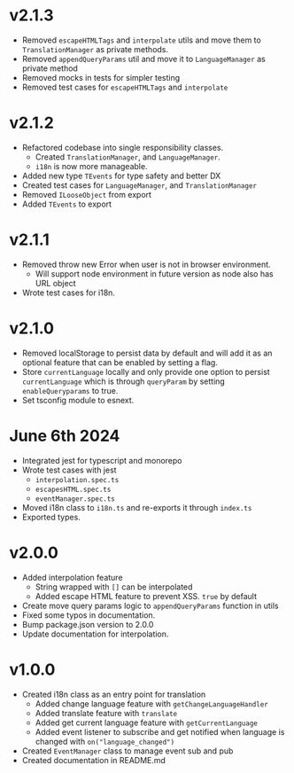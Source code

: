 # v2.1.3

- Removed `escapeHTMLTags` and `interpolate` utils and move them to `TranslationManager` as private methods.
- Removed `appendQueryParams` util and move it to `LanguageManager` as private method
- Removed mocks in tests for simpler testing
- Removed test cases for `escapeHTMLTags` and `interpolate`

# v2.1.2

- Refactored codebase into single responsibility classes.
  - Created `TranslationManager`, and `LanguageManager`.
  - `i18n` is now more manageable.
- Added new type `TEvents` for type safety and better DX
- Created test cases for `LanguageManager`, and `TranslationManager`
- Removed `ILooseObject` from export
- Added `TEvents` to export

# v2.1.1

- Removed throw new Error when user is not in browser environment.
  - Will support node environment in future version as node also has URL object
- Wrote test cases for i18n.

# v2.1.0

- Removed localStorage to persist data by default and will add it as an optional feature that can be enabled by setting a flag.
- Store `currentLanguage` locally and only provide one option to persist `currentLanguage` which is through `queryParam` by setting `enableQueryparams` to true.
- Set tsconfig module to esnext.

# June 6th 2024

- Integrated jest for typescript and monorepo
- Wrote test cases with jest
  - `interpolation.spec.ts`
  - `escapesHTML.spec.ts`
  - `eventManager.spec.ts`
- Moved i18n class to `i18n.ts` and re-exports it through `index.ts`
- Exported types.

# v2.0.0

- Added interpolation feature
  - String wrapped with `[]` can be interpolated
  - Added escape HTML feature to prevent XSS. `true` by default
- Create move query params logic to `appendQueryParams` function in utils
- Fixed some typos in documentation.
- Bump package.json version to 2.0.0
- Update documentation for interpolation.

# v1.0.0

- Created i18n class as an entry point for translation
  - Added change language feature with `getChangeLanguageHandler`
  - Added translate feature with `translate`
  - Added get current language feature with `getCurrentLanguage`
  - Added event listener to subscribe and get notified when language is changed with `on("language_changed")`
- Created `EventManager` class to manage event sub and pub
- Created documentation in README.md

